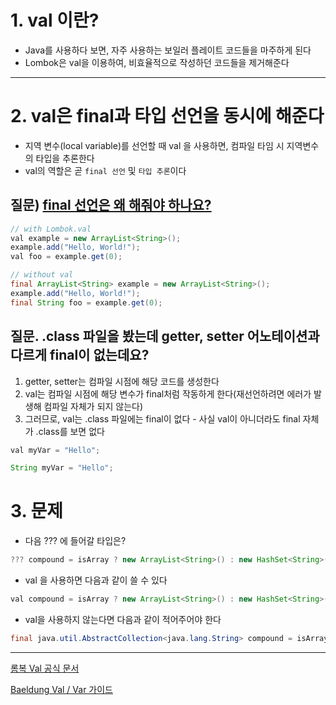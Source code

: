 
# 1. val 이란?

- Java를 사용하다 보면, 자주 사용하는 보일러 플레이트 코드들을 마주하게 된다
- Lombok은 val을 이용하여, 비효율적으로 작성하던 코드들을 제거해준다

---

# 2. val은 final과 타입 선언을 동시에 해준다
- 지역 변수(local variable)를 선언할 때 val 을 사용하면, 컴파일 타임 시 지역변수의 타입을 추론한다
- val의 역할은 곧 `final 선언` 및 `타입 추론`이다

## 질문) [final 선언은 왜 해줘야 하나요?](https://github.com/ngngs/TIL/blob/main/Java/final.md)

```java
// with Lombok.val
val example = new ArrayList<String>();
example.add("Hello, World!");
val foo = example.get(0);
```
```java
// without val
final ArrayList<String> example = new ArrayList<String>();
example.add("Hello, World!");
final String foo = example.get(0);
```
## 질문. .class 파일을 봤는데 getter, setter 어노테이션과 다르게 final이 없는데요?
1) getter, setter는 컴파일 시점에 해당 코드를 생성한다
2) val는 컴파일 시점에 해당 변수가 final처럼 작동하게 한다(재선언하려면 에러가 발생해 컴파일 자체가 되지 않는다)
3) 그러므로, val는 .class 파일에는 final이 없다 - 사실 val이 아니더라도 final 자체가 .class를 보면 없다
```java
val myVar = "Hello";
```
```java
String myVar = "Hello";
```

# 3. 문제
- 다음 ??? 에 들어갈 타입은?
```java
??? compound = isArray ? new ArrayList<String>() : new HashSet<String>();
```
- val 을 사용하면 다음과 같이 쓸 수 있다
```java
val compound = isArray ? new ArrayList<String>() : new HashSet<String>();
```
- val을 사용하지 않는다면 다음과 같이 적어주어야 한다
```java
final java.util.AbstractCollection<java.lang.String> compound = isArray ? new ArrayList<String>() : new HashSet<String>();
```

---
[롬복 Val 공식 문서](https://projectlombok.org/features/val)

[Baeldung Val / Var 가이드](https://www.baeldung.com/java-lombok-val-var)
